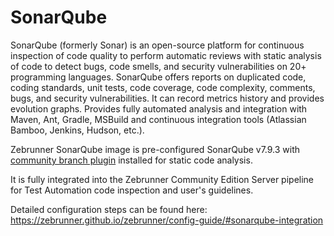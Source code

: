 # SonarQube

SonarQube (formerly Sonar) is an open-source platform for continuous inspection of code quality to perform automatic reviews with static analysis of code to detect bugs, code smells, and security vulnerabilities on 20+ programming languages. SonarQube offers reports on duplicated code, coding standards, unit tests, code coverage, code complexity, comments, bugs, and security vulnerabilities.
It can record metrics history and provides evolution graphs. Provides fully automated analysis and integration with Maven, Ant, Gradle, MSBuild and continuous integration tools (Atlassian Bamboo, Jenkins, Hudson, etc.).

Zebrunner SonarQube image is pre-configured SonarQube v7.9.3 with [community branch plugin](https://github.com/mc1arke/sonarqube-community-branch-plugin) installed for static code analysis.

It is fully integrated into the Zebrunner Community Edition Server pipeline for Test Automation code inspection and user's guidelines.

Detailed configuration steps can be found here: https://zebrunner.github.io/zebrunner/config-guide/#sonarqube-integration
